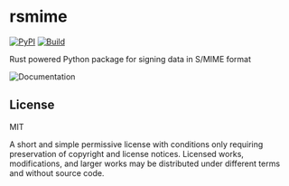 # rsmime

[![PyPI](https://img.shields.io/pypi/v/rsmime?color=gr)](https://pypi.org/project/rsmime/) [![Build](https://github.com/tiwilliam/rsmime/actions/workflows/build.yml/badge.svg?branch=main)](https://github.com/tiwilliam/rsmime/actions/workflows/build.yml)

Rust powered Python package for signing data in S/MIME format

![Documentation](https://tiwilliam.github.io/rsmime/)

## License

MIT

A short and simple permissive license with conditions only requiring preservation of copyright and license notices. Licensed works, modifications, and larger works may be distributed under different terms and without source code.
